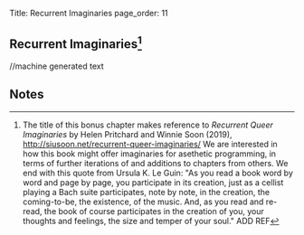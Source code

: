 Title: Recurrent Imaginaries
page_order: 11

## Recurrent Imaginaries[^title]

//machine generated text

## Notes

[^title]: The title of this bonus chapter makes reference to *Recurrent Queer Imaginaries* by Helen Pritchard and Winnie Soon (2019), http://siusoon.net/recurrent-queer-imaginaries/ 
We are interested in how this book might offer imaginaries for asethetic programming, in terms of further iterations of and additions to chapters from others. We end with this quote from Ursula K. Le Guin: 
"As you read a book word by word and page by page, you participate in its creation, just as a cellist playing a Bach suite participates, note by note, in the creation, the coming-to-be, the existence, of the music. And, as you read and re-read, the book of course participates in the creation of you, your thoughts and feelings, the size and temper of your soul." ADD REF
